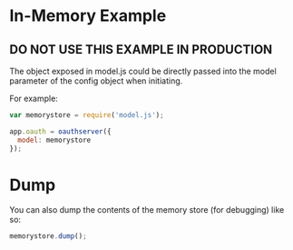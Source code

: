 # In-Memory Example

## DO NOT USE THIS EXAMPLE IN PRODUCTION

The object exposed in model.js could be directly passed into the model parameter of the config object when initiating.

For example:

```js
var memorystore = require('model.js');

app.oauth = oauthserver({
  model: memorystore
});
```

# Dump

You can also dump the contents of the memory store (for debugging) like so:

```js
memorystore.dump();
```
